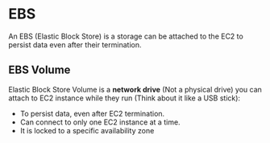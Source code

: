 # EBS
An EBS (Elastic Block Store) is a storage can be attached to the EC2 to persist data even after their termination.

## EBS Volume
Elastic Block Store Volume is a **network drive**  (Not a physical drive) you can attach to EC2 instance while they run
(Think about it like a USB stick):
- To persist data, even after EC2 termination.
- Can connect to only one EC2 instance at a time.
- It is locked to a specific availability zone